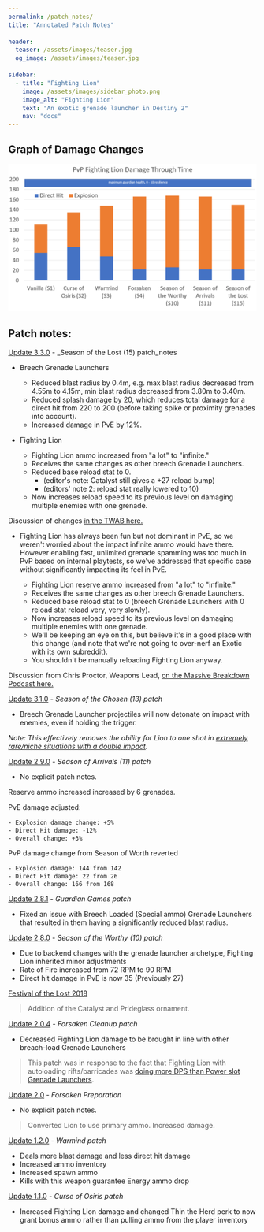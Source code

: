 ```yaml
---
permalink: /patch_notes/
title: "Annotated Patch Notes"

header:
  teaser: /assets/images/teaser.jpg
  og_image: /assets/images/teaser.jpg

sidebar:
  - title: "Fighting Lion"
    image: /assets/images/sidebar_photo.png
    image_alt: "Fighting Lion"
    text: "An exotic grenade launcher in Destiny 2"
    nav: "docs"
---
```


## Graph of Damage Changes

![Fighting Lion Damage per Patch](/assets/images/damage.png)


## Patch notes:

[Update 3.3.0](https://www.bungie.net/en/Explore/Detail/News/50599) - _Season of the Lost (15) patch_notes

- Breech Grenade Launchers
  - Reduced blast radius by 0.4m, e.g. max blast radius decreased from 4.55m to 4.15m, min blast radius decreased from 3.80m to 3.40m.
  - Reduced splash damage by 20, which reduces total damage for a direct hit from 220 to 200 (before taking spike or proximity grenades into account).
  - Increased damage in PvE by 12%.

- Fighting Lion
  - Fighting Lion ammo increased from "a lot" to "infinite."
  - Receives the same changes as other breech Grenade Launchers.
  - Reduced base reload stat to 0. 
    - (editor's note: Catalyst still gives a +27 reload bump)
    - (editors' note 2: reload stat really lowered to 10)
  - Now increases reload speed to its previous level on damaging multiple enemies with one grenade.

Discussion of changes [in the TWAB here.](https://www.bungie.net/en/Explore/Detail/News/50572)

- Fighting Lion has always been fun but not dominant in PvE, so we weren't worried about the impact infinite ammo would have there. However enabling fast, unlimited grenade spamming was too much in PvP based on internal playtests, so we've addressed that specific case without significantly impacting its feel in PvE.

  - Fighting Lion reserve ammo increased from "a lot" to "infinite."
  - Receives the same changes as other breech Grenade Launchers.
  - Reduced base reload stat to 0 (breech Grenade Launchers with 0 reload stat reload very, very slowly).
  - Now increases reload speed to its previous level on damaging multiple enemies with one grenade.
  - We'll be keeping an eye on this, but believe it's in a good place with this change (and note that we're not going to over-nerf an Exotic with its own subreddit).
  - You shouldn't be manually reloading Fighting Lion anyway.

Discussion from Chris Proctor, Weapons Lead, [on the Massive Breakdown Podcast here.](https://overcast.fm/+QofQoqOK0/1:08:23)

[Update 3.1.0](https://www.bungie.net/en/News/Article/50097) - _Season of the Chosen (13) patch_

- Breech Grenade Launcher projectiles will now detonate on impact with enemies, even if holding the trigger.

_Note: This effectively removes the ability for Lion to one shot in [extremely rare/niche situations with a double impact](https://www.fightinglion.club/the_gun/#glitches)._

[Update 2.9.0](https://www.bungie.net/en/Explore/Detail/News/49188) - _Season of Arrivals (11) patch_

- No explicit patch notes.

Reserve ammo increased increased by 6 grenades.

PvE damage adjusted:

    - Explosion damage change: +5%
    - Direct Hit damage: -12%
    - Overall change: +3%

PvP damage change from Season of Worth reverted

    - Explosion damage: 144 from 142
    - Direct Hit damage: 22 from 26
    - Overall change: 166 from 168


[Update 2.8.1](https://www.bungie.net/en/News/Article/48959) - _Guardian Games patch_

- Fixed an issue with Breech Loaded (Special ammo) Grenade Launchers that resulted in them having a significantly reduced blast radius.

[Update 2.8.0](https://www.bungie.net/en/Explore/Detail/News/48838) - _Season of the Worthy (10) patch_

- Due to backend changes with the grenade launcher archetype, Fighting Lion inherited minor adjustments
- Rate of Fire increased from 72 RPM to 90 RPM
- Direct hit damage in PvE is now 35 (Previously 27)

[Festival of the Lost 2018](https://www.bungie.net/en/News/Article/47315)

> Addition of the Catalyst and Prideglass ornament.

[Update 2.0.4](https://www.bungie.net/en/News/Article/47335) - _Forsaken Cleanup patch_

- Decreased Fighting Lion damage to be brought in line with other breach-load Grenade Launchers

> This patch was in response to the fact that Fighting Lion with autoloading rifts/barricades was [doing more DPS than Power slot Grenade Launchers](https://www.reddit.com/r/DestinyTheGame/comments/9bbiwp/fighting_lion_is_currently_extremely_powerful_in/).

[Update 2.0](https://www.bungie.net/en/News/Article/47127) - _Forsaken Preparation_

- No explicit patch notes.

> Converted Lion to use primary ammo. Increased damage.

[Update 1.2.0](https://www.bungie.net/en/News/Article/46849) - _Warmind patch_
- Deals more blast damage and less direct hit damage
- Increased ammo inventory
- Increased spawn ammo
- Kills with this weapon guarantee Energy ammo drop

[Update 1.1.0](https://www.bungie.net/en/News/Article/46522) - _Curse of Osiris patch_

- Increased Fighting Lion damage and changed Thin the Herd perk to now grant bonus ammo rather than pulling ammo from the player inventory
